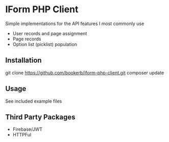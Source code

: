 # IForm PHP Client
Simple implementations for the API features I most commonly use
* User records and page assignment
* Page records
* Option list (picklist) population

## Installation
git clone https://github.com/bookerb/iform-php-client.git
composer update

## Usage
See included example files

## Third Party Packages
* Firebase/JWT
* HTTPFul
 
